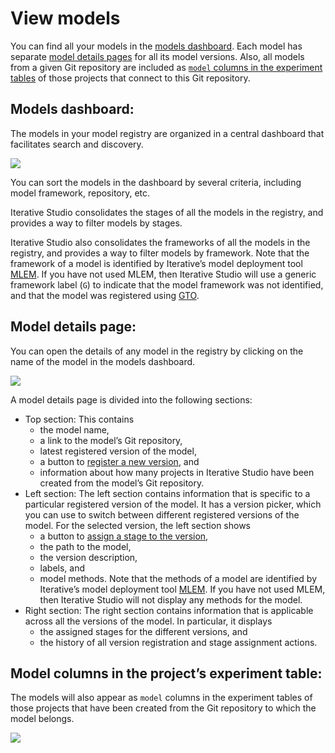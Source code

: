 # View models

You can find all your models in the [models dashboard](#models-dashboard). Each
model has separate [model details pages](#model-details-page) for all its model
versions. Also, all models from a given Git repository are included as
[`model` columns in the experiment tables](#model-columns-in-the-projects-experiment-table)
of those projects that connect to this Git repository.

## Models dashboard:

The models in your model registry are organized in a central dashboard that
facilitates search and discovery.

![](https://static.iterative.ai/img/studio/models-dashboard.png)

You can sort the models in the dashboard by several criteria, including model
framework, repository, etc.

Iterative Studio consolidates the stages of all the models in the registry, and
provides a way to filter models by stages.

Iterative Studio also consolidates the frameworks of all the models in the
registry, and provides a way to filter models by framework. Note that the
framework of a model is identified by Iterative’s model deployment tool [MLEM].
If you have not used MLEM, then Iterative Studio will use a generic framework
label (`G`) to indicate that the model framework was not identified, and that
the model was registered using [GTO].

## Model details page:

You can open the details of any model in the registry by clicking on the name of
the model in the models dashboard.

![](https://static.iterative.ai/img/studio/model-details-page.png)

A model details page is divided into the following sections:

- Top section: This contains
  - the model name,
  - a link to the model’s Git repository,
  - latest registered version of the model,
  - a button to
    [register a new version](/doc/studio/user-guide/model-registry/version-models),
    and
  - information about how many projects in Iterative Studio have been created
    from the model’s Git repository.
- Left section: The left section contains information that is specific to a
  particular registered version of the model. It has a version picker, which you
  can use to switch between different registered versions of the model. For the
  selected version, the left section shows
  - a button to
    [assign a stage to the version](/doc/studio/user-guide/model-registry/assign-stage),
  - the path to the model,
  - the version description,
  - labels, and
  - model methods. Note that the methods of a model are identified by
    Iterative’s model deployment tool [MLEM]. If you have not used MLEM, then
    Iterative Studio will not display any methods for the model.
- Right section: The right section contains information that is applicable
  across all the versions of the model. In particular, it displays
  - the assigned stages for the different versions, and
  - the history of all version registration and stage assignment actions.

## Model columns in the project’s experiment table:

The models will also appear as `model` columns in the experiment tables of those
projects that have been created from the Git repository to which the model
belongs.

![](https://static.iterative.ai/img/studio/model-columns-in-experiment-table.png)

[mlem]: https://mlem.ai/
[gto]: https://github.com/iterative/gto
